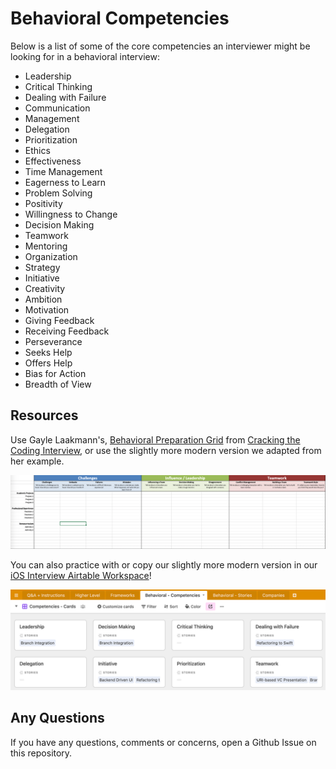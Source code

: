 Behavioral Competencies
================================== 

Below is a list of some of the core competencies an interviewer might be looking for in a behavioral interview:

 - Leadership 
 - Critical Thinking 
 - Dealing with Failure 
 - Communication
 - Management 
 - Delegation 
 - Prioritization 
 - Ethics 
 - Effectiveness 
 - Time Management 
 - Eagerness to Learn 
 - Problem Solving 
 - Positivity 
 - Willingness to Change 
 - Decision Making 
 - Teamwork 
 - Mentoring 
 - Organization 
 - Strategy
 - Initiative 
 - Creativity 
 - Ambition 
 - Motivation 
 - Giving Feedback 
 - Receiving Feedback
 - Perseverance
 - Seeks Help
 - Offers Help
 - Bias for Action 
 - Breadth of View
 
## Resources
Use Gayle Laakmann's, [Behavioral Preparation Grid](http://www.thegoogleresume.com/uploads/6/5/2/8/6528028/behavior_preparation_grid.xlsx) from [Cracking the Coding Interview](http://www.crackingthecodinginterview.com/), or use the slightly more modern version we adapted from her example.

![App Photos](../assets/BehaviorGrid.png)

You can also practice with or copy our slightly more modern version in our <a href="https://airtable.com/shrTixYZjswKMzU6d" target="_blank">iOS Interview Airtable Workspace</a>!

![Competencies Image](../assets/competencies.png)

## Any Questions
If you have any questions, comments or concerns, open a Github Issue on this repository.
